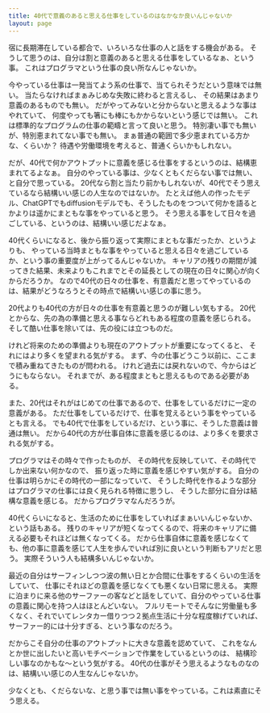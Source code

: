 ```yaml
---
title: 40代で意義のあると思える仕事をしているのはなかなか良いんじゃないか
layout: page
---
```

宿に長期滞在している都合で、いろいろな仕事の人と話をする機会がある。
そうして思うのは、自分は割と意義のあると思える仕事をしているなぁ、という事。
これはプログラマという仕事の良い所なんじゃないか。

今やっている仕事は一発当てよう系の仕事で、当てられそうだという意味では無い。
当たらなければまぁみじめな失敗に終わると言えるし、
その結果はあまり意義のあるものでも無い。
だがやってみないと分からないと思えるような事はやれていて、
何度やっても箸にも棒にもかからないという感じでは無い。
これは標準的なプログラムの仕事の範疇と言って良いと思う。
特別凄い事でも無いが、特別恵まれてない事でも無い。
まぁ普通の範囲で多少恵まれている方かな、くらいか？
待遇や労働環境を考えると、普通くらいかもしれない。

だが、40代で何かアウトプットに意義を感じる仕事をするというのは、結構恵まれてるよなぁ。
自分のやっている事は、少なくともくだらない事では無い、と自分で思っている。
20代なら割と当たり前かもしれないが、40代でそう思えているなら結構いい感じの人生なのではないか。
たとえば他人の作ったモデル、ChatGPTでもdiffusionモデルでも、そうしたものをつついて何かを語るとかよりは遥かにまともな事をやっていると思う。
そう思える事をして日々を過ごしている、というのは、結構いい感じだよなぁ。

40代くらいになると、後から振り返って実際にまともな事だったか、というよりも、
やっている当時まともな事をやっていると思える日々を過ごしているか、という事の重要度が上がってるんじゃないか。
キャリアの残りの期間が減ってきた結果、未来よりもこれまでとその延長としての現在の日々に関心が向くからだろうか。
なので40代の日々の仕事を、有意義だと思ってやっているのは、結果がどうなろうとその時点で結構いい感じの事に思う。

20代よりも40代の方が日々の仕事を有意義と思うのが難しい気もする。
20代とからな、先の為の準備と思える事ならどれもある程度の意義を感じられる。
そして酷い仕事を除いては、先の役には立つものだ。

けれど将来のための準備よりも現在のアウトプットが重要になってくると、
それにはより多くを望まれる気がする。
まず、今の仕事どうこう以前に、ここまで積み重ねてきたものが問われる。
けれど過去には戻れないので、今からはどうにもならない。
それまでが、ある程度まともと思えるものである必要がある。

また、20代はそれがはじめての仕事であるので、仕事をしているだけに一定の意義がある。
ただ仕事をしているだけで、仕事を覚えるという事をやっているとも言える。
でも40代で仕事をしているだけ、という事に、そうした意義は普通は無い。
だから40代の方が仕事自体に意義を感じるのは、より多くを要求される気がする。

プログラマはその時々で作ったものが、
その時代を反映していて、その時代でしか出来ない何かなので、
振り返った時に意義を感じやすい気がする。
自分の仕事は明らかにその時代の一部になっていて、
そうした時代を作るような部分はプログラマの仕事には良く見られる特徴に思うし、
そうした部分に自分は結構な意義を感じる。
だからプログラマなんだろうが。

40代くらいになると、生活のために仕事をしていればまぁいいんじゃないか、という話もある。
残りのキャリアが短くなってくるので、将来のキャリアに備える必要もそれほどは無くなってくる。
だから仕事自体に意義を感じなくても、他の事に意義を感じて人生を歩んでいれば別に良いという判断もアリだと思う。
実際そういう人も結構多いんじゃないか。

最近の自分はサーフィンしつつ波の無い日とか合間に仕事をするくらいの生活をしていて、
仕事にそれほどの意義を感じなくても悪くない日常に思える。
実際に泊まりに来る他のサーファーの客などと話をしていて、自分のやっている仕事の意義に関心を持つ人はほとんどいない。
フルリモートでそんなに労働量も多くなく、それでいてレンタカー借りつつ２拠点生活に十分な程度稼げていれば、サーファー的には十分すぎる、という事なのだろう。

だからこそ自分の仕事のアウトプットに大きな意義を認めていて、
これをなんとか世に出したいと高いモチベーションで作業をしているというのは、
結構珍しい事なのかもな〜という気がする。
40代の仕事がそう思えるようなものなのは、結構いい感じの人生なんじゃないか。

少なくとも、くだらないな、と思う事では無い事をやっている。これは素直にそう思える。